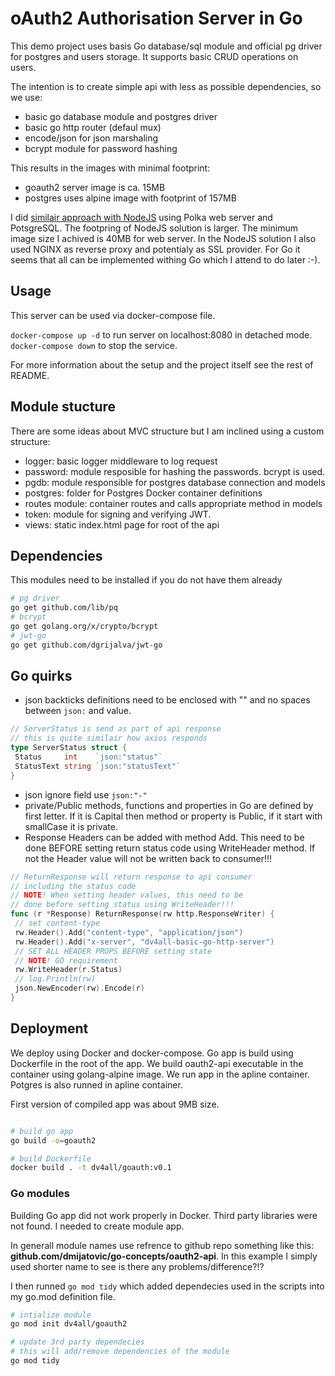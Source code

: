 # oAuth2 Authorisation Server in Go

This demo project uses basis Go database/sql module and official pg driver for postgres and users storage. It supports basic CRUD operations on users.

The intention is to create simple api with less as possible dependencies, so we use:

- basic go database module and postgres driver
- basic go http router (defaul mux)
- encode/json for json marshaling
- bcrypt module for password hashing

This results in the images with minimal footprint:

- goauth2 server image is ca. 15MB
- postgres uses alpine image with footprint of 157MB

I did [similair approach with NodeJS](https://github.com/dmijatovic/ts-polka-oauth) using Polka web server and PotsgreSQL. The footpring of NodeJS solution is larger. The minimum image size I achived is 40MB for web server. In the NodeJS solution I also used NGINX as reverse proxy and potentialy as SSL provider. For Go it seems that all can be implemented withing Go which I attend to do later :-).

## Usage

This server can be used via docker-compose file.

`docker-compose up -d` to run server on localhost:8080 in detached mode.
`docker-compose down` to stop the service.

For more information about the setup and the project itself see the rest of README.

## Module stucture

There are some ideas about MVC structure but I am inclined using a custom structure:

- logger: basic logger middleware to log request
- password: module resposible for hashing the passwords. bcrypt is used.
- pgdb: module responsible for postgres database connection and models
- postgres: folder for Postgres Docker container definitions
- routes module: container routes and calls appropriate method in models
- token: module for signing and verifying JWT.
- views: static index.html page for root of the api

## Dependencies

This modules need to be installed if you do not have them already

```bash
# pg driver
go get github.com/lib/pq
# bcrypt
go get golang.org/x/crypto/bcrypt
# jwt-go
go get github.com/dgrijalva/jwt-go

```

## Go quirks

- json backticks definitions need to be enclosed with "" and no spaces between `json:` and value.

```go
// ServerStatus is send as part of api response
// this is quite similair how axios responds
type ServerStatus struct {
 Status     int    `json:"status"`
 StatusText string `json:"statusText"`
}

```

- json ignore field use `json:"-"`
- private/Public methods, functions and properties in Go are defined by first letter. If it is Capital then method or property is Public, if it start with smallCase it is private.
- Response Headers can be added with method Add. This need to be done BEFORE setting return status code using WriteHeader method. If not the Header value will not be written back to consumer!!!

```go
// ReturnResponse will return response to api consumer
// including the status code
// NOTE! When setting header values, this need to be
// done before setting status using WriteHeader!!!
func (r *Response) ReturnResponse(rw http.ResponseWriter) {
 // set content-type
 rw.Header().Add("content-type", "application/json")
 rw.Header().Add("x-server", "dv4all-basic-go-http-server")
 // SET ALL HEADER PROPS BEFORE setting state
 // NOTE! GO requirement
 rw.WriteHeader(r.Status)
 // log.Println(rw)
 json.NewEncoder(rw).Encode(r)
}
```

## Deployment

We deploy using Docker and docker-compose. Go app is build using Dockerfile in the root of the app. We build oauth2-api executable in the container using golang-alpine image. We run app in the apline container. Potgres is also runned in apline container.

First version of compiled app was about 9MB size.

```bash

# build go app
go build -o=goauth2

# build Dockerfile
docker build . -t dv4all/goauth:v0.1

```

### Go modules

Building Go app did not work properly in Docker. Third party libraries were not found. I needed to create module app.

In generall module names use refrence to github repo something like this:
**github.com/dmijatovic/go-concepts/oauth2-api**. In this example I simply used shorter name to see is there any problems/difference?!?

I then runned `go mod tidy` which added dependecies used in the scripts into my go.mod definition file.

```bash
# intialize module
go mod init dv4all/goauth2

# update 3rd party dependecies
# this will add/remove dependencies of the module
go mod tidy
```
